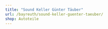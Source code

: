 ```yaml
---
title: "Sound Keller Günter Täuber"
url: /bayreuth/sound-keller-guenter-taeuber/
shop: Autoteile
---
```

